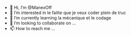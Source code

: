- 👋 Hi, I’m @ManexOff
- 👀 I’m interested in  le faitte que je veux coder plein de truc 
- 🌱 I’m currently learning  la mécanique et le codage
- 💞️ I’m looking to collaborate on ...
- 📫 How to reach me ...   

<!---
ManexOff/ManexOff is a ✨ special ✨ repository because its `README.md` (this file) appears on your GitHub profile.
You can click the Preview link to take a look at your changes.
--->
